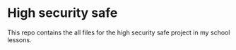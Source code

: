 # High security safe

This repo contains the all files for the high security safe project in my school lessons.
